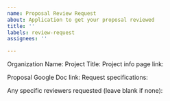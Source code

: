 ```yaml
---
name: Proposal Review Request
about: Application to get your proposal reviewed
title: ''
labels: review-request
assignees: ''

---
```


Organization Name:
Project Title:
Project info page link:

Proposal Google Doc link:
Request specifications:


Any specific reviewers requested (leave blank if none):
